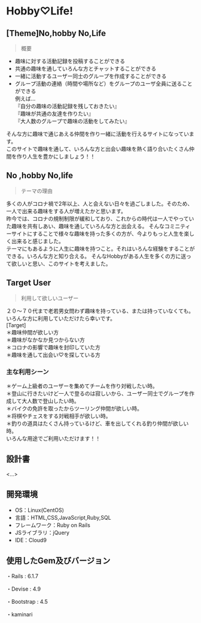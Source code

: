 # Hobby♡Life!
## [Theme]No,hobby No,Life

> 概要


 - 趣味に対する活動記録を投稿することができる
 - 共通の趣味を通していろんな方とチャットすることができる
 - 一緒に活動するユーザー同士のグループを作成することができる
 - グループ活動の連絡（時間や場所など）をグループのユーザ全員に送ることができる<br>
例えば…<br>
『自分の趣味の活動記録を残しておきたい』<br>
『趣味が共通の友達を作りたい』<br>
『大人数のグループで趣味の活動をしてみたい』<br>

そんな方に趣味で通じあえる仲間を作り一緒に活動を行えるサイトになっています。<br>
このサイトで趣味を通して、いろんな方と出会い趣味を熱く語り合いたくさん仲間を作り人生を豊かにしましょう！！<br>




## No ,hobby No,life

> テーマの理由

多くの人がコロナ禍で2年以上、人と会えない日々を過ごしました。そのため、一人で出来る趣味をする人が増えたかと思います。<br>
 昨今では、コロナの規制制限が緩和しており、これからの時代は一人でやっていた趣味を共有しあい、趣味を通していろんな方と出会える。
そんなコミニティーサイトにすることで様々な趣味を持った多くの方が、今よりもっと人生を楽しく出来ると感じました。<br>
テーマにもあるように人生に趣味を持つこと。それはいろんな経験をすることができる。いろんな方と知り合える。
そんなHobbyがある人生を多くの方に送って欲しいと思い、このサイトを考えました。
 



## Target User

> 利用して欲しいユーザー

２０〜７０代まで老若男女問わず趣味を持っている、または持っていなくても。いろんな方に利用していただけたら幸いです。<br>
[Target]<br>
 ＊趣味仲間が欲しい方<br>
 ＊趣味がなかなか見つからない方<br>
 ＊コロナの影響で趣味を封印していた方<br>
 ＊趣味を通して出会い♡を探している方<br>
### 主な利用シーン
＊ゲーム上級者のユーザーを集めてチームを作り対戦したい時。<br>
＊登山に行きたいけど一人で登るのは寂しいから、ユーザー同士でグループを作成して大人数で登山したい時。<br>
＊バイクの免許を取ったからツーリング仲間が欲しい時。<br>
＊将棋やチェスをする対戦相手が欲しい時。<br>
＊釣りの道具はたくさん持っているけど、車を出してくれる釣り仲間が欲しい時。<br>
いろんな用途でご利用いただけます！！


## 設計書
<...>


## 開発環境
- OS：Linux(CentOS)
- 言語：HTML,CSS,JavaScript,Ruby,SQL
- フレームワーク：Ruby on Rails
- JSライブラリ：jQuery
- IDE：Cloud9

## 使用したGem及びバージョン
・Rails : 6.1.7

・Devise : 4.9

・Bootstrap : 4.5

・kaminari
